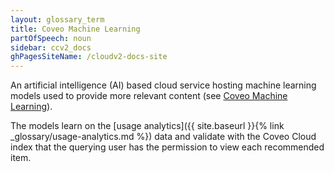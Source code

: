 ```yaml
---
layout: glossary_term
title: Coveo Machine Learning
partOfSpeech: noun
sidebar: ccv2_docs
ghPagesSiteName: /cloudv2-docs-site
---
```


An artificial intelligence (AI) based cloud service hosting machine learning models used to provide more relevant content (see [Coveo Machine Learning](http://www.coveo.com/go?dest=cloudhelp&lcid=9&context=177)).

The models learn on the [usage analytics]({{ site.baseurl }}{% link _glossary/usage-analytics.md %}) data and validate with the Coveo Cloud index that the querying user has the permission to view each recommended item. 